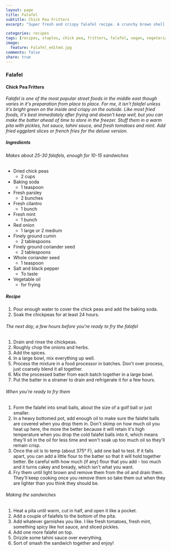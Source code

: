 ```yaml
---
layout: page
title: Falafel
subtitle: Chick Pea Fritters
excerpt: "Super fresh and crispy falafel recipe. A crunchy brown shell on the outside with a fresh bright green interior."

categories: recipes
tags: [recipes, staples, chick pea, fritters, falafel, vegan, vegetarian]
image:
  feature: Falafel_edited.jpg
comments: false
share: true
---
```


### Falafel
#### Chick Pea Fritters

*Falafel is one of the most popular street foods in the middle east though varies in it's preparation from place to place. For me, it isn't falafel unless it's bright green on the inside and crispy on the outside. Like most fried foods, it's best immediately after frying and doesn't keep well, but you can make the batter ahead of time to store in the freezer. Stuff them in a warm pita with pickles, hot sauce, tahini sauce, and fresh tomatoes and mint. Add fried eggplant slices or french fries for the deluxe version.*

##### Ingredients
###### Makes about 25-30 falafels, enough for 10-15 sandwiches

* Dried chick peas
    - 2 cups
* Baking soda
    - 1 teaspoon
* Fresh parsley
    - 2 bunches
* Fresh cilantro
    - 1 bunch
* Fresh mint
    - 1 bunch
* Red onion
    - 1 large or 2 medium
* Finely ground cumin
    - 2 tablespoons
* Finely ground coriander seed
    - 2 tablespoons
* Whole coriander seed
    - 1 teaspoon
* Salt and black pepper
    - To taste
* Vegetable oil
    - for frying

##### Recipe

1. Pour enough water to cover the chick peas and add the baking soda.
2. Soak the chickpeas for at least 24 hours.

###### The next day, a few hours before you're ready to fry the falafel
1. Drain and rinse the chickpeas.
2. Roughly chop the onions and herbs.
3. Add the spices.
4. In a large bowl, mix everything up well.
5. Process the mixture in a food processor in batches. Don't over process, just coarsely blend it all together.
6. Mix the processed batter from each batch together in a large bowl.
7. Put the batter in a strainer to drain and refrigerate it for a few hours.

###### When you're ready to fry them

1. Form the falafel into small balls, about the size of a golf ball or just smaller.
2. In a heavy bottomed pot, add enough oil to make sure the falafel balls are covered when you drop them in. Don't skimp on how much oil you heat up here, the more the better because it will retain it's high temperature when you drop the cold falafel balls into it, which means they'll sit in the oil for less time and won't soak up too much oil so they'll remain crisp.
3. Once the oil is to temp (about 375° F), add one ball to test. If it falls apart, you can add a little flour to the batter so that it will hold together better. Be careful with how much (if any) flour that you add - too much and it turns cakey and bready, which isn't what you want.
4. Fry them until light brown and remove them from the oil and drain them. They'll keep cooking once you remove them so take them out when they are lighter than you think they should be.

###### Making the sandwiches

1. Heat a pita until warm, cut in half, and open it like a pocket.
2. Add a couple of falafels to the bottom of the pita.
3. Add whatever garnishes you like. I like fresh tomatoes, fresh mint, something spicy like hot sauce, and sliced pickles.
4. Add one more falafel on top.
5. Drizzle some tahini sauce over everything.
6. Sort of smash the sandwich together and enjoy!
